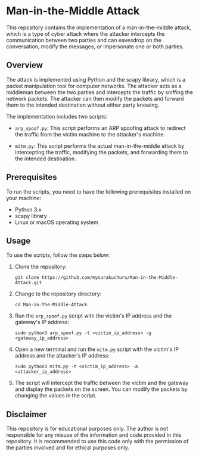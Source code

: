 # Man-in-the-Middle Attack

This repository contains the implementation of a man-in-the-middle attack, which is a type of cyber attack where the attacker intercepts the communication between two parties and can eavesdrop on the conversation, modify the messages, or impersonate one or both parties.

## Overview

The attack is implemented using Python and the scapy library, which is a packet manipulation tool for computer networks. The attacker acts as a middleman between the two parties and intercepts the traffic by sniffing the network packets. The attacker can then modify the packets and forward them to the intended destination without either party knowing.

The implementation includes two scripts:

- `arp_spoof.py`: This script performs an ARP spoofing attack to redirect the traffic from the victim machine to the attacker's machine.

- `mitm.py`: This script performs the actual man-in-the-middle attack by intercepting the traffic, modifying the packets, and forwarding them to the intended destination.

## Prerequisites

To run the scripts, you need to have the following prerequisites installed on your machine:

- Python 3.x
- scapy library
- Linux or macOS operating system

## Usage

To use the scripts, follow the steps below:

1. Clone the repository:

   ```
   git clone https://github.com/mysurakuchuru/Man-in-the-Middle-Attack.git
   ```

2. Change to the repository directory:

   ```
   cd Man-in-the-Middle-Attack
   ```

3. Run the `arp_spoof.py` script with the victim's IP address and the gateway's IP address:

   ```
   sudo python3 arp_spoof.py -t <victim_ip_address> -g <gateway_ip_address>
   ```

4. Open a new terminal and run the `mitm.py` script with the victim's IP address and the attacker's IP address:

   ```
   sudo python3 mitm.py -t <victim_ip_address> -a <attacker_ip_address>
   ```

5. The script will intercept the traffic between the victim and the gateway and display the packets on the screen. You can modify the packets by changing the values in the script.

## Disclaimer

This repository is for educational purposes only. The author is not responsible for any misuse of the information and code provided in this repository. It is recommended to use this code only with the permission of the parties involved and for ethical purposes only.
